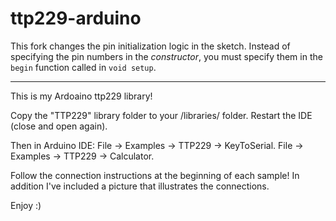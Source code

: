 # ttp229-arduino

This fork changes the pin initialization logic in the sketch. Instead of specifying the pin numbers in the *constructor*, you must specify them in the `begin` function called in `void setup`.

---

This is my Ardoaino ttp229 library!

Copy the "TTP229" library folder to your <arduinosketchfolder>/libraries/ folder.
Restart the IDE (close and open again).

Then in Arduino IDE:
File -> Examples -> TTP229 -> KeyToSerial.
File -> Examples -> TTP229 -> Calculator.

Follow the connection instructions at the beginning of each sample!
In addition I've included a picture that illustrates the connections.


Enjoy :)
